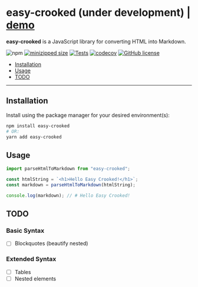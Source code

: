 # easy-crooked (under development) | [demo](https://easy-crooked.netlify.app/)

**easy-crooked** is a JavaScript library for converting HTML into Markdown.

![npm](https://img.shields.io/npm/v/easy-crooked)
[![minizipped size](https://badgen.net/bundlephobia/minzip/easy-crooked)](https://bundlephobia.com/result?p=easy-crooked)
[![Tests](https://github.com/iamkhan21/easy-crooked/workflows/CI/badge.svg)](https://github.com/iamkhan21/easy-crooked/actions)
[![codecov](https://codecov.io/gh/iamkhan21/easy-crooked/branch/master/graph/badge.svg)](https://codecov.io/gh/iamkhan21/easy-crooked)
[![GitHub license](https://img.shields.io/github/license/iamkhan21/easy-crooked?style=flat)](https://github.com/iamkhan21/easy-crooked/blob/master/LICENSE)

- [Installation](#installation)
- [Usage](#usage)
- [TODO](#todo)

---

## Installation

Install using the package manager for your desired environment(s):

```bash
npm install easy-crooked
# OR:
yarn add easy-crooked
```

## Usage

```javascript
import parseHtmlToMarkdown from "easy-crooked";

const htmlString = `<h1>Hello Easy Crooked!</h1>`;
const markdown = parseHtmlToMarkdown(htmlString);

console.log(markdown); // # Hello Easy Crooked!
```

## TODO

### Basic Syntax

- [ ] Blockquotes (beautify nested)

### Extended Syntax

- [ ] Tables
- [ ] Nested elements
